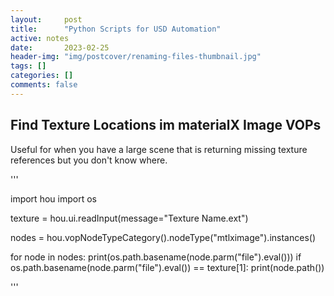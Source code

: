 ```yaml
---
layout:     post
title:      "Python Scripts for USD Automation"
active: notes
date:       2023-02-25
header-img: "img/postcover/renaming-files-thumbnail.jpg"
tags: []
categories: []
comments: false
---
```


## Find Texture Locations im materialX Image VOPs
Useful for when you have a large scene that is returning missing texture references but you don't know where.

'''

import hou
import os

texture = hou.ui.readInput(message="Texture Name.ext")

nodes = hou.vopNodeTypeCategory().nodeType("mtlximage").instances()

for node in nodes:
    print(os.path.basename(node.parm("file").eval()))
    if os.path.basename(node.parm("file").eval()) == texture[1]:
        print(node.path())
        
'''